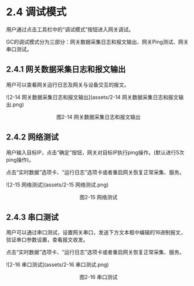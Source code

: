 # 2.4 调试模式

用户通过点击工具栏中的“调试模式”按钮进入网关调试。 

GC的调试模式分为三部分：网关数据采集日志和报文输出、网关Ping测试、网关串口测试。 



## 2.4.1 网关数据采集日志和报文输出

用户可以查看网关运行日志及网关与设备交互的报文。

![2-14 网关数据采集日志和报文输出](assets/2-14 网关数据采集日志和报文输出.png)

<center>图2-14 网关数据采集日志和报文输出</center>



## 2.4.2 网络测试

用户输入目标IP，点击“确定”按钮，网关对目标IP执行ping操作。(默认进行5次ping操作)。

点击“实时数据”选项卡、“运行日志”选项卡或者重启网关恢复正常采集、服务。

![2-15 网络测试](assets/2-15 网络测试.png)

<center>图2-15 网络测试</center>



## 2.4.3 串口测试

用户可以通过串口测试，设置网关串口，发送下方文本框中编辑的16进制报文，验证串口参数设置，查看报文收发。

点击“实时数据”选项卡、“运行日志”选项卡或者重启网关恢复正常采集、服务。

![2-16 串口测试](assets/2-16 串口测试.png)

<center>图2-16 串口测试</center>

